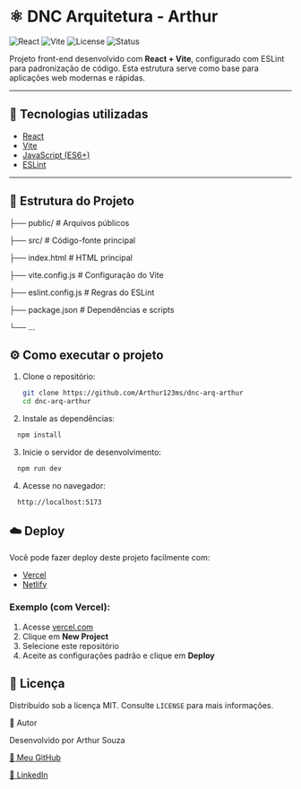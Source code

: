 # ⚛️ DNC Arquitetura - Arthur

![React](https://img.shields.io/badge/react-18.2.0-61DAFB?logo=react)
![Vite](https://img.shields.io/badge/vite-5.0.0-646CFF?logo=vite)
![License](https://img.shields.io/badge/license-MIT-green)
![Status](https://img.shields.io/badge/status-finalizado-brightgreen)


Projeto front-end desenvolvido com **React + Vite**, configurado com ESLint para padronização de código. Esta estrutura serve como base para aplicações web modernas e rápidas.

---

## 🚀 Tecnologias utilizadas

- [React](https://reactjs.org/)
- [Vite](https://vitejs.dev/)
- [JavaScript (ES6+)](https://developer.mozilla.org/pt-BR/docs/Web/JavaScript)
- [ESLint](https://eslint.org/)

---

## 📂 Estrutura do Projeto

├── public/ # Arquivos públicos

├── src/ # Código-fonte principal

├── index.html # HTML principal

├── vite.config.js # Configuração do Vite

├── eslint.config.js # Regras do ESLint

├── package.json # Dependências e scripts

└── ...


## ⚙️ Como executar o projeto

1. Clone o repositório:
   ```bash
   git clone https://github.com/Arthur123ms/dnc-arq-arthur
   cd dnc-arq-arthur
2. Instale as dependências:
```bash
  npm install
```

3. Inicie o servidor de desenvolvimento:
```bash
  npm run dev
```

4. Acesse no navegador:
```bash
  http://localhost:5173
```

## ☁️ Deploy

Você pode fazer deploy deste projeto facilmente com:

- [Vercel](https://vercel.com/)
- [Netlify](https://www.netlify.com/)

### Exemplo (com Vercel):

1. Acesse [vercel.com](https://vercel.com/)
2. Clique em **New Project**
3. Selecione este repositório
4. Aceite as configurações padrão e clique em **Deploy**

## 📝 Licença

Distribuído sob a licença MIT. Consulte `LICENSE` para mais informações.


👤 Autor

Desenvolvido por Arthur Souza

[🔗 Meu GitHub ]("https://github.com/Arthur123ms") 

[🔗 LinkedIn ]("https://www.linkedin.com/in/arthur-magalh%C3%A3es-444565230/")

